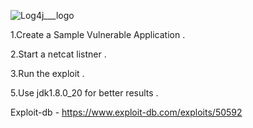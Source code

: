 ![Log4j___logo](https://user-images.githubusercontent.com/72663288/146245566-79d0edca-ffdb-4fc3-b5b7-a924d13c859d.jpg)

1.Create a Sample Vulnerable Application .

2.Start a netcat listner .

3.Run the exploit . 

5.Use jdk1.8.0_20 for better results .

Exploit-db - https://www.exploit-db.com/exploits/50592
